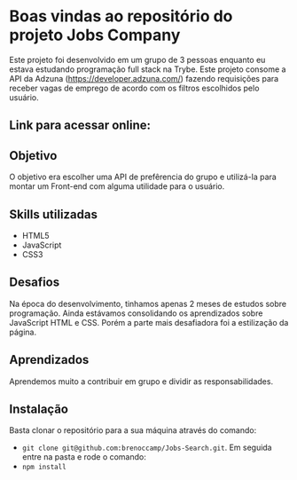 
# Boas vindas ao repositório do projeto Jobs Company

Este projeto foi desenvolvido em um grupo de 3 pessoas enquanto eu estava estudando programação full stack na Trybe.
Este projeto consome a API da Adzuna (https://developer.adzuna.com/) fazendo requisições para receber vagas de emprego de acordo com os filtros escolhidos pelo usuário.

## Link para acessar online:


## Objetivo
O objetivo era escolher uma API de prefêrencia do grupo e utilizá-la para montar um Front-end com alguma utilidade para o usuário.

## Skills utilizadas
- HTML5
- JavaScript
- CSS3

## Desafios
Na época do desenvolvimento, tinhamos apenas 2 meses de estudos sobre programação.
Ainda estávamos consolidando os aprendizados sobre JavaScript HTML e CSS.
Porém a parte mais desafiadora foi a estilização da página.

## Aprendizados
Aprendemos muito a contribuir em grupo e dividir as responsabilidades.

## Instalação
Basta clonar o repositório para a sua máquina através do comando:
* `git clone git@github.com:brenoccamp/Jobs-Search.git`.
Em seguida entre na pasta e rode o comando:
* `npm install`
